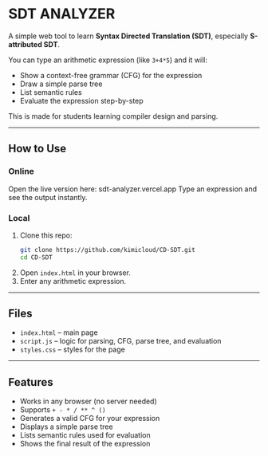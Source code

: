 # SDT ANALYZER

A simple web tool to learn **Syntax Directed Translation (SDT)**, especially **S-attributed SDT**.

You can type an arithmetic expression (like `3+4*5`) and it will:
- Show a context-free grammar (CFG) for the expression
- Draw a simple parse tree
- List semantic rules
- Evaluate the expression step-by-step

This is made for students learning compiler design and parsing.

---

## How to Use

### Online
Open the live version here: sdt-analyzer.vercel.app
Type an expression and see the output instantly.

### Local
1. Clone this repo:
   ```bash
   git clone https://github.com/kimicloud/CD-SDT.git
   cd CD-SDT
2. Open `index.html` in your browser.
3. Enter any arithmetic expression.

---

## Files

- `index.html` – main page
- `script.js` – logic for parsing, CFG, parse tree, and evaluation
- `styles.css` – styles for the page

---

## Features

- Works in any browser (no server needed)
- Supports `+ - * / ** ^ ()`
- Generates a valid CFG for your expression
- Displays a simple parse tree
- Lists semantic rules used for evaluation
- Shows the final result of the expression
